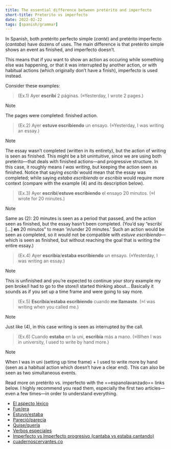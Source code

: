 ```yaml
---
title: The essential difference between pretérito and imperfecto
short-title: Preterito vs imperfecto
date: 2022-02-22
tags: [spanish/grammar]
---
```

In Spanish, both pretérito perfecto simple (*canté*) and pretérito imperfecto (*cantaba*) have dozens of uses. The main difference is that pretérito simple shows an event as finished, and imperfecto doesn’t.

This means that if you want to show an action as occuring while something else was happening, or that it was interrupted by another action, or with habitual actions (which originally don’t have a finish), imperfecto is used instead.

Consider these examples:
> (Ex.1) Ayer **escribí** 2 páginas. (≈Yesterday, I wrote 2 pages.)

> [!note]
> The pages were completed: finished action.

> (Ex.2) Ayer **estuve escribiendo** un ensayo. (≈Yesterday, I was writing an essay.)

> [!note]
> The essay wasn’t completed (written in its entirety), but the action of writing is seen as finished. This might be a bit unintuitive, since we are using both pretérito—that deals with finished actions—and progressive structure. In this case, it roughly means *I was writing*, but keeping the action seen as finished. Notice that saying *escribí* would mean that the essay was completed; while saying *estaba escribiendo* or *escribía* would require more context (compare with the example (4) and its description below).

> (Ex.3) Ayer **escribí**/**estuve escribiendo** el ensayo 20 minutos. (≈I wrote for 20 minutes.)

> [!note]
> Same as (2): 20 minutes is seen as a period that passed, and the action seen as finished, but the essay hasn’t been completed. (You’d say “escribí […] **en** 20 minutos” to mean ‘in/under 20 minutes.’ Such an action would be seen as completed, so it would not be compatible with *estuve escribiendo*—which is seen as finished, but without reaching the goal that is writing the entire essay.)

> (Ex.4) Ayer **escribía**/**estaba escribiendo** un ensayo. (≈Yesterday, I was writing an essay.)

> [!note]
> This is unfinished and you’re expected to continue your story example my pen broke/I had to go to the store/I started thinking about… Basically it sounds as if you set up a time frame and were going to say more.

> (Ex.5) **Escribía**/**estaba escribiendo** cuando **me llamaste**. (≈I was writing when you called me.)

> [!note]
> Just like (4), in this case writing is seen as interrupted by the call.

> (Ex.6) Cuando **estaba** en la uni, **escribía** más a mano. (≈When I was in university, I used to write by hand more.)

> [!note]
> When I was in uni (setting up time frame) + I used to write more by hand (seen as a habitual action which doesn’t have a clear end).
> This can also be seen as two simultaneous events.

Read more on pretérito vs. imperfecto with the ==espanolavanzado== links below. I highly recommend you read them, especially the first two articles—even a few times—in order to understand everything.

- [El aspecto léxico]( https://www.espanolavanzado.com/gramatica-avanzada/1977-el-aspecto)
- [Fue/era](https://www.espanolavanzado.com/gramatica-tips/1722-fue-o-era-indefinido-imperfecto)
- [Estuvo/estaba](https://www.espanolavanzado.com/gramatica-tips/2621-estaba-estuvo-imperfecto-indefinido)
- [Pareció/parecía](https://www.espanolavanzado.com/gramatica-tips/1452-imperfecto-preterito-indefinido-verbo-parecer)
- [Quise/quería](https://www.espanolavanzado.com/gramatica-tips/1438-quise-queria)
- [Verbos especiales](https://www.espanolavanzado.com/gramatica-tips/1728-haber-tener-saber-preterito-indefinido-imperfecto)
- [Imperfecto vs Imperfecto progresivo (cantaba vs estaba cantando)](https://www.espanolavanzado.com/gramatica-avanzada/492-hablaba-estaba-hablando)
- [cuadernoscervantes.co](http://www.cuadernoscervantes.com/ele_52_preterito.html)
